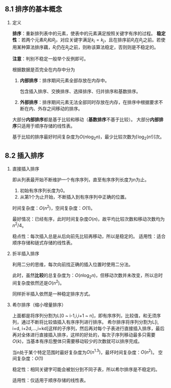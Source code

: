 ## 8.1 排序的基本概念

1. 定义

    **排序**：重新排列表中的元素，使表中的元素满足按照关键字有序的过程。
    **稳定性**：若两个元素$R_i$和$R_j$，对应关键字满足$k_i=k_j$，且在排序前$R_i$在$R_j$之前。若使用某种算法排序藕，$R_i$仍在$R_j$之前，则称该算法稳定，否则则是不稳定的。

    **注意**：判别不稳定一般举个反例即可。

    根据数据是否完全在内存中分为

    1. **内部排序**：排序期间元素全部存放在内存中。

        包含插入排序、交换排序、选择排序、归并排序和基数排序。

    2. **外部排序**：排序期间元素无法全部同时存放在内存，在排序中根据要求不断在内、外存之间移动的排序。

    大部分**内部排序**都是基于比较和移动（**基数排序**不基于比较）。
    大部分**内部排序**只适用于顺序存储的线性表。

    基于比较的排序最好时间复杂度为$O(n\log_2n)$，最少比较次数为$\lceil \log_2(n!)\rceil$次。

## 8.2 插入排序

1. 直接插入排序

    即从列表最开始不断维护一个有序序列，直至有序序列长度为n为止。

    1. 初始有序序列长度为0。
    2. 从第1个为止开始，不断插入到有序序列中正确的位置。

    时间复杂度：$O(n^2)$，空间复杂度：$O(1)$。

    最好情况：已经有序，此时时间复杂度$O(n)$，故平均比较次数和移动次数均为$n^2/4$。

    稳点性：每次插入总是从后向前先比较再移动，所以是稳定的。
    适用性：适合顺序存储和链式存储的线性表。

2. 折半插入排序

    利用二分的思维，每次向前找正确的插入位置时使用二分法。

    此时，虽然**比较**的总复杂度为：$O(n\log_2n)$，但移动次数并未改变，所以总时间复杂度依然还是$O(n^2)$。

    同样折半插入依然是一种稳定排序方式。

3. 希尔排序（缩小增量排序）

    上面都是将序列分割为L[0 \~ i-1,i,i+1 ~ n]，即有序序列，比较值，和无须序列，通过不断将比较值插入有序序列进行排序。
    希尔排序将序列分割为L[i, i+d, i+2d,...,i+kd]这样的子序列，然后再对每个子表进行直接插入排序，最后再对全体进行直接插入排序，这样的好处的，每次子序列移动最多只需要$O(k)$，当基本有序后整体只需要移动较少的次数就可以排序完成。

    当n处于某个特定范围时最好复杂度为$O(n^{1.3})$，最坏时间复杂度：$O(n^2)$。
    空间复杂度：$O(1)$

    稳定性：相同关键字可能会被划分到不同子表，所以希尔排序是不稳定的。

    适用性：仅适用于顺序存储的线性表。
